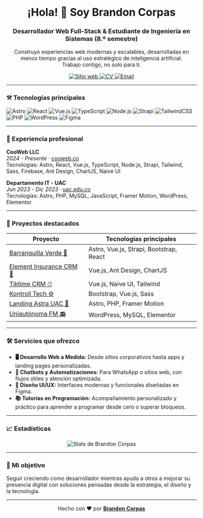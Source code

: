 <h1 align="center">¡Hola! 👋 Soy Brandon Corpas</h1>
<h3 align="center">Desarrollador Web Full-Stack & Estudiante de Ingeniería en Sistemas (8.º semestre)</h3>

<p align="center">
  Construyo experiencias web modernas y escalables, desarrolladas en menos tiempo gracias al uso estratégico de inteligencia artificial.<br/>
  Trabajo contigo, no solo para ti.
</p>

<p align="center">
  <a href="https://brandoncorpas.com" target="_blank">
    <img alt="Sitio web" src="https://img.shields.io/badge/Portafolio-Web-blue?style=for-the-badge&logo=google-chrome&logoColor=white">
  </a>
  <a href="https://brandoncorpas.com/resume.pdf" target="_blank">
    <img alt="CV" src="https://img.shields.io/badge/Hoja_de_vida-PDF-red?style=for-the-badge&logo=adobeacrobatreader&logoColor=white">
  </a>
  <a href="mailto:corpadev@gmail.com" target="_blank">
    <img alt="Email" src="https://img.shields.io/badge/Contacto-corpadev@gmail.com-D14836?style=for-the-badge&logo=gmail&logoColor=white">
  </a>
</p>

---

### ⚒️ Tecnologías principales

![Astro](https://img.shields.io/badge/Astro-252527?style=for-the-badge&logo=astro&logoColor=white)
![React](https://img.shields.io/badge/React-20232A?style=for-the-badge&logo=react&logoColor=61DAFB)
![Vue.js](https://img.shields.io/badge/Vue.js-35495E?style=for-the-badge&logo=vue.js&logoColor=4FC08D)
![TypeScript](https://img.shields.io/badge/TypeScript-3178C6?style=for-the-badge&logo=typescript&logoColor=white)
![Node.js](https://img.shields.io/badge/Node.js-339933?style=for-the-badge&logo=node.js&logoColor=white)
![Strapi](https://img.shields.io/badge/Strapi-2E2E3A?style=for-the-badge&logo=strapi&logoColor=white)
![TailwindCSS](https://img.shields.io/badge/TailwindCSS-06B6D4?style=for-the-badge&logo=tailwindcss&logoColor=white)
![PHP](https://img.shields.io/badge/PHP-777BB4?style=for-the-badge&logo=php&logoColor=white)
![WordPress](https://img.shields.io/badge/WordPress-21759B?style=for-the-badge&logo=wordpress&logoColor=white)
![Figma](https://img.shields.io/badge/Figma-F24E1E?style=for-the-badge&logo=figma&logoColor=white)

---

### 🧠 Experiencia profesional

**CooWeb LLC**  
_2024 - Presente_ · [cooweb.co](https://www.cooweb.co)  
Tecnologías: Astro, React, Vue.js, TypeScript, Node.js, Strapi, Tailwind, Sass, Firebase, Ant Design, ChartJS, Naive UI

**Departamento IT - UAC**  
_Jun 2023 - Dic 2023_ · [uac.edu.co](https://uac.edu.co)  
Tecnologías: Astro, PHP, MySQL, JavaScript, Framer Motion, WordPress, Elementor

---

### 💼 Proyectos destacados

| Proyecto                                                    | Tecnologías principales                 |
| ----------------------------------------------------------- | --------------------------------------- |
| [Barranquilla Verde 🌱](https://barranquillaverde.gov.co/)  | Astro, Vue.js, Strapi, Bootstrap, React |
| [Element Insurance CRM 🔐](https://element-ins.com/)        | Vue.js, Ant Design, ChartJS             |
| [Tiktime CRM ⏱](https://tikti.me/)                          | Vue.js, Naive UI, Tailwind              |
| [Kontroll Tech ⚙️](https://kontroll.tech/)                  | Bootstrap, Vue.js, Sass                 |
| [Landing Astra UAC 🚀](https://astra.uac.edu.co/novedades/) | Astro, PHP, Framer Motion               |
| [Uniautónoma FM 📻](https://uniautonomafm.co/)              | WordPress, MySQL, Elementor             |

---

### 🛠️ Servicios que ofrezco

- **🖥 Desarrollo Web a Medida:** Desde sitios corporativos hasta apps y landing pages personalizadas.  
- **🤖 Chatbots y Automatizaciones:** Para WhatsApp o sitios web, con flujos útiles y atención optimizada.  
- **🎨 Diseño UI/UX:** Interfaces modernas y funcionales diseñadas en Figma.  
- **📚 Tutorías en Programación:** Acompañamiento personalizado y práctico para aprender a programar desde cero o superar bloqueos.

---

### 📈 Estadísticas

<p align="center">
  <img src="https://github-readme-stats.vercel.app/api?username=corpasdev&show_icons=true&theme=tokyonight&hide_border=true" alt="Stats de Brandon Corpas" />
</p>

---

### 🎯 Mi objetivo

Seguir creciendo como desarrollador mientras ayudo a otros a mejorar su presencia digital con soluciones pensadas desde la estrategia, el diseño y la tecnología.

---

<p align="center">Hecho con ❤️ por <a href="https://brandoncorpas.com" target="_blank"><b>Brandon Corpas</b></a></p>
